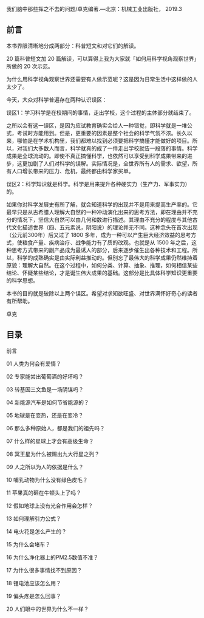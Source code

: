 我们脑中那些挥之不去的问题/卓克编著.—北京：机械工业出版社， 2019.3

## 前言

本书界限清晰地分成两部分：科普短文和对它们的解读。

20 篇科普短文加 20 篇解读，可以算得上我为大家就「如何用科学视角观察世界」所做的 20 次示范。

为什么用科学视角观察世界还需要有人做示范呢？这是因为日常生活中这样做的人太少了。

今天，大众对科学普遍存在两种认识误区：

误区1：学习科学是在校期间的事情，走出学校，这个过程的主体部分就结束了。

之所以会有这一误区，是因为应试教育确实会给人一种错觉，即科学就是一堆公式，考试时方能用到。但是，更重要的因素是整个社会的科学气氛不浓。长久以来，哪怕是在学术机构里，我们都难以找到必须要把科学搞懂才能做好的项目。所以，对我们大多数人而言，科学就真的成了一件走出学校就告一段落的事情。科学成果是全球流动的。即使不真正搞懂科学，也依然可以享受到科学成果带来的进步，这更加剧了人们对科学的误解。实际情况是，全世界所有人的需求、欲望，所有人口增长带来的压力、危机，最终都由科学家买单。

误区2：科学知识就是科学。科学是用来提升各种硬实力（生产力、军事实力）的。

如果你对科学发展史有所了解，就会知道科学的出现并不是用来提高生产率的。它最早只是从古希腊人理解大自然的一种冲动演化出来的思考方法，即在理由并不充分的情况下，坚信大自然可以由几何和数进行描述。其理由不充分的程度与其他古代文化描述世界（四、五元素说，阴阳说）的理论并无不同。这种念头在首次出现（公元前300年）后又过了 1800 多年，成为一种可以产生巨大经济效益的思考方式，使粮食产量、疾病治疗、战争能力有了质的改观。也就是从 1500 年之后，这种思考方式带来的副产品成为最诱人的部分，后来逐步催生出各种技术和工程。所以，科学的成熟确实是由实际利益推动的。但别忘了最伟大的科学成果仍然维持着原貌：理解大自然。在这个过程中，如何分类、计算、抽象、推理，如何相信某些结论、怀疑某些结论，才是诞生伟大成果的基础。这部分是比具体科学知识更重要的科学思想。

本书的目的就是破除以上两个误区。希望对求知欲旺盛、对世界满怀好奇心的读者有所帮助。

卓克

## 目录

前言

01 人类为何会有爱情？

02 专家能尝出葡萄酒的好坏吗？

03 转基因三文鱼是一场阴谋吗？

04 新能源汽车是如何节省能源的？

05 地球是在变热，还是在变冷？

06 那么多种原始人，都是我们的祖先吗？

07 什么样的星球上才会有高级生命？

08 冥王星为什么被踢出九大行星之列？

09 人之所以为人的依据是什么？

10 哺乳动物为什么没有绿色皮毛？

11 苹果真的砸在牛顿头上了吗？

12 假如地球上没有光合作用会怎样？

13 如何理解引力公式？

14 电火花是怎么产生的？

15 为什么会堵车？

16 为什么净化器上的PM2.5数值不准？

17 为什么很多事情找不到原因？

18 锂电池应该怎么用？

19 偏头疼是怎么回事？

20 人们眼中的世界为什么不一样？